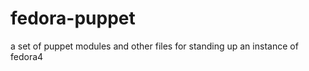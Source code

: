 fedora-puppet
=============

a set of puppet modules and other files for standing up an instance of fedora4
